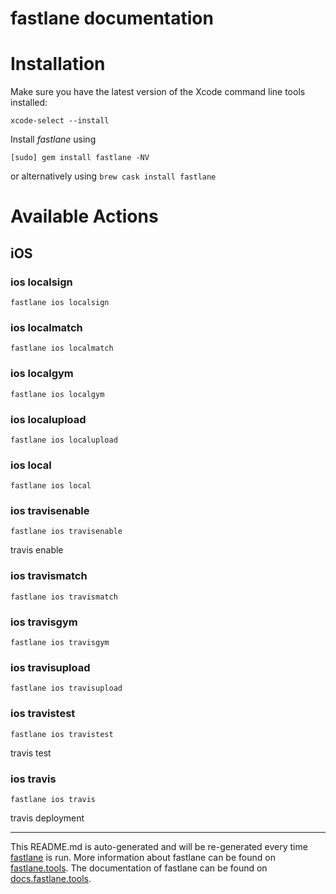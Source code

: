 fastlane documentation
================
# Installation

Make sure you have the latest version of the Xcode command line tools installed:

```
xcode-select --install
```

Install _fastlane_ using
```
[sudo] gem install fastlane -NV
```
or alternatively using `brew cask install fastlane`

# Available Actions
## iOS
### ios localsign
```
fastlane ios localsign
```

### ios localmatch
```
fastlane ios localmatch
```

### ios localgym
```
fastlane ios localgym
```

### ios localupload
```
fastlane ios localupload
```

### ios local
```
fastlane ios local
```

### ios travisenable
```
fastlane ios travisenable
```
travis enable
### ios travismatch
```
fastlane ios travismatch
```

### ios travisgym
```
fastlane ios travisgym
```

### ios travisupload
```
fastlane ios travisupload
```

### ios travistest
```
fastlane ios travistest
```
travis test
### ios travis
```
fastlane ios travis
```
travis deployment

----

This README.md is auto-generated and will be re-generated every time [fastlane](https://fastlane.tools) is run.
More information about fastlane can be found on [fastlane.tools](https://fastlane.tools).
The documentation of fastlane can be found on [docs.fastlane.tools](https://docs.fastlane.tools).

